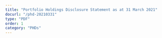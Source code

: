 ```yaml
---
title: "Portfolio Holdings Disclosure Statement as at 31 March 2021"
docurl: "/phd-20210331"
type: "PDF"
order: 1
category: "PHDs"
---
```

